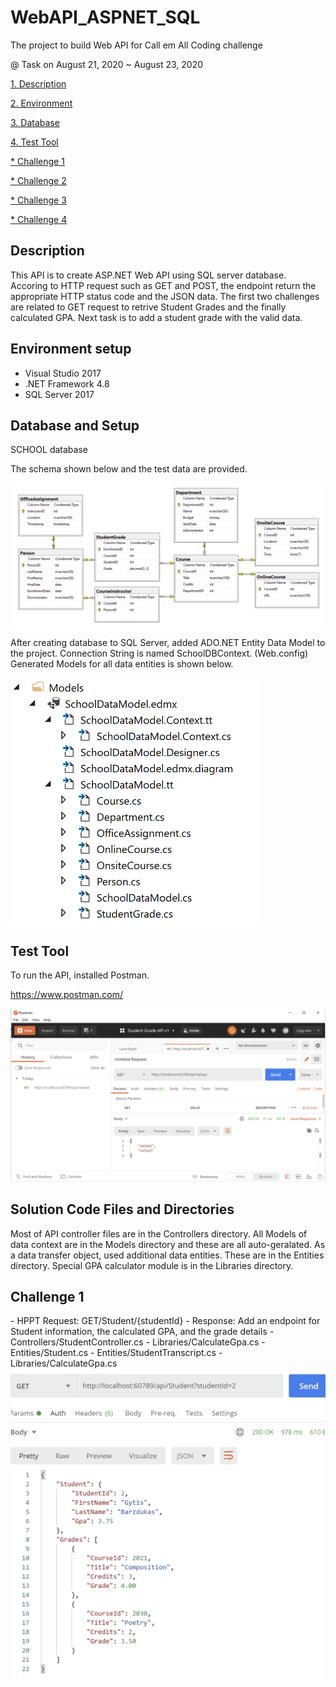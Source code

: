 # WebAPI_ASPNET_SQL
The project to build Web API for Call em All Coding challenge

@ Task on August 21, 2020 ~ August 23, 2020

<a href="#Description">1. Description</a>

<a href="#Environment">2. Environment</a>

<a href="#Database">3. Database</a>

<a href="#Test-Tool">4. Test Tool </a>

<a href="#Challenge-1">* Challenge 1</a>

<a href="#Challenge">* Challenge 2</a>

<a href="#Challenge">* Challenge 3</a>
 
<a href="#Challenge">* Challenge 4</a>



Description
----
 
This API is to create ASP.NET Web API using SQL server database. 
Accoring to HTTP request such as GET and POST, the endpoint return the appropriate HTTP status code and the JSON data. 
The first two challenges are related to GET request to retrive Student Grades and the finally calculated GPA. Next task is to add a student grade with the valid data.  

Environment setup
----

- Visual Studio 2017 
- .NET Framework 4.8
- SQL Server 2017

Database and Setup
----

SCHOOL database

The schema shown below and the test data are provided.
 
<img src="images/db_schema.png">

After creating database to SQL Server, added ADO.NET Entity Data Model to the project.
Connection String is named SchoolDBContext. (Web.config)
Generated Models for all data entities is shown below.

<img src="images/dbModel.png" width="400px">

Test Tool
----

To run the API, installed Postman.

https://www.postman.com/

<img src="images/postman.png" width="600px">

Solution Code Files and Directories
----

Most of API controller files are in the Controllers directory.
All Models of data context are in the Models directory and these are all auto-geralated.
As a data transfer object, used additional data entities. These are in the Entities directory.
Special GPA calculator module is in the Libraries directory.


 Challenge 1
 ----
 
 <Task>
 - HPPT Request: GET/Student/{studentId}
 - Response: Add an endpoint for Student information, the calculated GPA, and the grade details
 
 <Solution files>
 - Controllers/StudentController.cs
 - Libraries/CalculateGpa.cs
 - Entities/Student.cs
 - Entities/StudentTranscript.cs
  
 <GPA calculation>
 - Libraries/CalculateGpa.cs
 
 <Test>
 <img src="images/ch1Result.png" width="600px">
 
